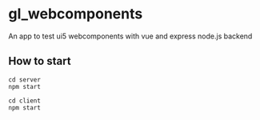 # gl_webcomponents
An app to test ui5 webcomponents with vue and express node.js backend

## How to start 
```
cd server
npm start 
```
```
cd client
npm start
```